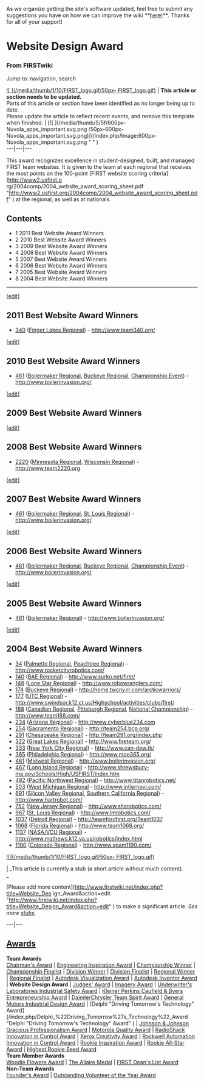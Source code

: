 As we organize getting the site's software updated, feel free to submit any
suggestions you have on how we can improve the wiki
_**_[here!](/index.php/User:Hallry/Suggestions "User:Hallry/Suggestions"
)_**_. Thanks for all of your support!

# Website Design Award

### From FIRSTwiki

Jump to: navigation, search

  

[![ ](/media/thumb/1/10/FIRST_logo.gif/50px-
FIRST_logo.gif)](/index.php/Image:FIRST_logo.gif " " ) |  **This article or
section needs to be updated.**  
Parts of this article or section have been identified as no longer being up to
date.  
Please update the article to reflect recent events, and remove this template
when finished. |  [![ ](/media/thumb/5/5f/600px-Nuvola_apps_important.svg.png
/50px-600px-Nuvola_apps_important.svg.png)](/index.php/Image:600px-
Nuvola_apps_important.svg.png " " )  
---|---|---  
  
  
This award recognizes excellence in student-designed, built, and managed FIRST
team websites. It is given to the team at each regional that receives the most
points on the 100-point [FIRST website scoring criteria](http://www2.usfirst.o
rg/2004comp/2004_website_award_scoring_sheet.pdf
"http://www2.usfirst.org/2004comp/2004_website_award_scoring_sheet.pdf" ) at
the regional, as well as at nationals.

## Contents

  * 1 2011 Best Website Award Winners
  * 2 2010 Best Website Award Winners
  * 3 2009 Best Website Award Winners
  * 4 2008 Best Website Award Winners
  * 5 2007 Best Website Award Winners
  * 6 2006 Best Website Award Winners
  * 7 2005 Best Website Award Winners
  * 8 2004 Best Website Award Winners  
---  
  
[[edit](/index.php?title=Website_Design_Award&action=edit&section=1 "Edit
section: 2011 Best Website Award Winners" )]

## 2011 Best Website Award Winners

  * [340](/index.php/340 "340" ) ([Finger Lakes Regional](/index.php/Finger_Lakes_Regional "Finger Lakes Regional" )) - <http://www.team340.org/>

[[edit](/index.php?title=Website_Design_Award&action=edit&section=2 "Edit
section: 2010 Best Website Award Winners" )]

## 2010 Best Website Award Winners

  * [461](/index.php/461 "461" ) ([Boilermaker Regional](/index.php/Boilermaker_Regional "Boilermaker Regional" ), [Buckeye Regional](/index.php/Buckeye_Regional "Buckeye Regional" ), [Championship Event](/index.php/Championship_Event "Championship Event" )) - <http://www.boilerinvasion.org/>

[[edit](/index.php?title=Website_Design_Award&action=edit&section=3 "Edit
section: 2009 Best Website Award Winners" )]

## 2009 Best Website Award Winners

[[edit](/index.php?title=Website_Design_Award&action=edit&section=4 "Edit
section: 2008 Best Website Award Winners" )]

## 2008 Best Website Award Winners

  * [2220](/index.php/2220 "2220" ) ([Minnesota Regional](/index.php/Minnesota_Regional "Minnesota Regional" ), [Wisconsin Regional](/index.php/Wisconsin_Regional "Wisconsin Regional" )) - <http://www.team2220.org>

[[edit](/index.php?title=Website_Design_Award&action=edit&section=5 "Edit
section: 2007 Best Website Award Winners" )]

## 2007 Best Website Award Winners

  * [461](/index.php/461 "461" ) ([Boilermaker Regional](/index.php/Boilermaker_Regional "Boilermaker Regional" ), [St. Louis Regional](/index.php/St._Louis_Regional "St. Louis Regional" )) - <http://www.boilerinvasion.org/>

[[edit](/index.php?title=Website_Design_Award&action=edit&section=6 "Edit
section: 2006 Best Website Award Winners" )]

## 2006 Best Website Award Winners

  * [461](/index.php/461 "461" ) ([Boilermaker Regional](/index.php/Boilermaker_Regional "Boilermaker Regional" ), [Buckeye Regional](/index.php/Buckeye_Regional "Buckeye Regional" ), [Championship Event](/index.php/Championship_Event "Championship Event" )) - <http://www.boilerinvasion.org/>

[[edit](/index.php?title=Website_Design_Award&action=edit&section=7 "Edit
section: 2005 Best Website Award Winners" )]

## 2005 Best Website Award Winners

  * [461](/index.php/461 "461" ) ([Boilermaker Regional](/index.php/Boilermaker_Regional "Boilermaker Regional" )) - <http://www.boilerinvasion.org/>

[[edit](/index.php?title=Website_Design_Award&action=edit&section=8 "Edit
section: 2004 Best Website Award Winners" )]

## 2004 Best Website Award Winners

  * [34](/index.php/34 "34" ) ([Palmetto Regional](/index.php/Palmetto_Regional "Palmetto Regional" ), [Peachtree Regional](/index.php/Peachtree_Regional "Peachtree Regional" )) - <http://www.rocketcityrobotics.com/>
  * [140](/index.php/140 "140" ) ([BAE Regional](/index.php/BAE_Regional "BAE Regional" )) - <http://www.surko.net/first/>
  * [148](/index.php/148 "148" ) ([Lone Star Regional](/index.php/Lone_Star_Regional "Lone Star Regional" )) - <http://www.robowranglers.com/>
  * [174](/index.php/174 "174" ) ([Buckeye Regional](/index.php/Buckeye_Regional "Buckeye Regional" )) - <http://home.twcny.rr.com/arcticwarriors/>
  * [177](/index.php/177 "177" ) ([UTC Regional](/index.php/UTC_Regional "UTC Regional" )) - <http://www.swindsor.k12.ct.us/Highschool/activities/clubs/first/>
  * [188](/index.php/188 "188" ) ([Canadian Regional](/index.php?title=Canadian_Regional&action=edit "Canadian Regional" ), [Pittsburgh Regional](/index.php/Pittsburgh_Regional "Pittsburgh Regional" ), [National Championship](/index.php/National_Championship "National Championship" )) - <http://www.team188.com/>
  * [234](/index.php/234 "234" ) ([Arizona Regional](/index.php/Arizona_Regional "Arizona Regional" )) - <http://www.cyberblue234.com>
  * [254](/index.php/254 "254" ) ([Sacramento Regional](/index.php?title=Sacramento_Regional&action=edit "Sacramento Regional" )) - <http://team254.bcp.org/>
  * [291](/index.php/291 "291" ) ([Chesapeake Regional](/index.php/Chesapeake_Regional "Chesapeake Regional" )) - <http://team291.org/index.php>
  * [322](/index.php/322 "322" ) ([Great Lakes Regional](/index.php/Great_Lakes_Regional "Great Lakes Regional" )) - <http://www.fireteam.org/>
  * [333](/index.php/333 "333" ) ([New York City Regional](/index.php/New_York_City_Regional "New York City Regional" )) - <http://www.can-dew.tk/>
  * [365](/index.php/365 "365" ) ([Philadelphia Regional](/index.php/Philadelphia_Regional "Philadelphia Regional" )) - <http://www.moe365.org/>
  * [461](/index.php/461 "461" ) ([Midwest Regional](/index.php/Midwest_Regional "Midwest Regional" )) - <http://www.boilerinvasion.org/>
  * [467](/index.php/467 "467" ) ([Long Island Regional](/index.php/Long_Island_Regional "Long Island Regional" )) - <http://www.shrewsbury-ma.gov/Schools/High/USFIRST/index.htm>
  * [492](/index.php/492 "492" ) ([Pacific Northwest Regional](/index.php/Pacific_Northwest_Regional "Pacific Northwest Regional" )) - <http://www.titanrobotics.net/>
  * [503](/index.php/503 "503" ) ([West Michigan Regional](/index.php/West_Michigan_Regional "West Michigan Regional" ) \- <http://www.intiernovi.com/>
  * [691](/index.php/691 "691" ) ([Silicon Valley Regional](/index.php/Silicon_Valley_Regional "Silicon Valley Regional" ), [Southern California Regional](/index.php/Southern_California_Regional "Southern California Regional" )) - <http://www.hartrobot.com/>
  * [752](/index.php/752 "752" ) ([New Jersey Regional](/index.php/New_Jersey_Regional "New Jersey Regional" )) - <http://www.shsrobotics.com/>
  * [967](/index.php/967 "967" ) ([St. Louis Regional](/index.php/St._Louis_Regional "St. Louis Regional" )) - <http://www.lmrobotics.com/>
  * [1037](/index.php/1037 "1037" ) ([Detroit Regional](/index.php/Detroit_Regional "Detroit Regional" )) - <http://teamfordfirst.org/Team1037>
  * [1068](/index.php/1068 "1068" ) ([Florida Regional](/index.php/Florida_Regional "Florida Regional" )) - <http://www.team1068.org/>
  * [1137](/index.php/1137 "1137" ) ([NASA/VCU Regional](/index.php/NASA/VCU_Regional "NASA/VCU Regional" )) - <http://www.mathews.k12.va.us/robotics/index.html>
  * [1190](/index.php/1190 "1190" ) ([Colorado Regional](/index.php/Colorado_Regional "Colorado Regional" )) - <http://www.spam1190.com/>

[![](/media/thumb/1/10/FIRST_logo.gif/50px-
FIRST_logo.gif)](/index.php/Image:FIRST_logo.gif "" )

|  _This article is currently a stub (a short article without much content).  
_

[Please add more content](http://www.firstwiki.net/index.php?title=Website_Des
ign_Award&action=edit
"http://www.firstwiki.net/index.php?title=Website_Design_Award&action=edit" )
to make a significant article. _See more [stubs](/index.php/Special:Shortpages
"Special:Shortpages" )._  
  
---|---  
  
  

[Awards](/index.php/Awards "Awards" )  
---  
**Team Awards**   
[Chairman's Award](/index.php/Chairman%27s_Award "Chairman's Award" ) |
[Engineering Inspiration Award](/index.php/Engineering_Inspiration_Award
"Engineering Inspiration Award" ) | [Championship
Winner](/index.php/Championship_Winner "Championship Winner" ) | [Championship
Finalist](/index.php/Championship_Finalist "Championship Finalist" ) |
[Division Winner](/index.php/Division_Winner "Division Winner" ) | [Division
Finalist](/index.php/Division_Finalist "Division Finalist" ) | [Regional
Winner](/index.php/Regional_Winner "Regional Winner" ) | [Regional
Finalist](/index.php/Regional_Finalist "Regional Finalist" ) | [Autodesk
Visualization Award](/index.php/Autodesk_Visualization_Award "Autodesk
Visualization Award" ) | [Autodesk Inventor
Award](/index.php/Autodesk_Inventor_Award "Autodesk Inventor Award" ) |
**Website Design Award** | [Judges' Award](/index.php/Judges%27_Award "Judges'
Award" ) | [Imagery Award](/index.php/Imagery_Award "Imagery Award" ) |
[Underwriter's Laboratories Industrial Safety
Award](/index.php/Underwriter%27s_Laboratories_Industrial_Safety_Award
"Underwriter's Laboratories Industrial Safety Award" ) | [Kleiner Perkins
Caufield &amp; Byers Entrepreneurship
Award](/index.php/Kleiner_Perkins_Caufield_%26_Byers_Entrepreneurship_Award
"Kleiner Perkins Caufield & Byers Entrepreneurship Award" ) | [DaimlerChrysler
Team Spirit Award](/index.php/DaimlerChrysler_Team_Spirit_Award
"DaimlerChrysler Team Spirit Award" ) | [General Motors Industrial Design
Award](/index.php/General_Motors_Industrial_Design_Award "General Motors
Industrial Design Award" ) | [Delphi "Driving Tomorrow's Technology"
Award](/index.php/Delphi_%22Driving_Tomorrow%27s_Technology%22_Award "Delphi
"Driving Tomorrow's Technology" Award" ) | [Johnson &amp; Johnson Gracious
Professionalism
Award](/index.php/Johnson_%26_Johnson_Gracious_Professionalism_Award "Johnson
& Johnson Gracious Professionalism Award" ) | [Motorola Quality
Award](/index.php/Motorola_Quality_Award "Motorola Quality Award" ) |
[RadioShack Innovation in Control
Award](/index.php/RadioShack_Innovation_in_Control_Award "RadioShack
Innovation in Control Award" ) | [Xerox Creativity
Award](/index.php/Xerox_Creativity_Award "Xerox Creativity Award" ) |
[Rockwell Automation Innovation in Control
Award](/index.php/Rockwell_Automation_Innovation_in_Control_Award "Rockwell
Automation Innovation in Control Award" ) | [Rookie Inspiration
Award](/index.php/Rookie_Inspiration_Award "Rookie Inspiration Award" ) |
[Rookie All-Star Award](/index.php/Rookie_All-Star_Award "Rookie All-Star
Award" ) | [Highest Rookie Seed Award](/index.php/Highest_Rookie_Seed_Award
"Highest Rookie Seed Award" )  
**Team Member Awards**   
[Woodie Flowers Award](/index.php/Woodie_Flowers_Award "Woodie Flowers Award"
) | [The Allaire Medal](/index.php/The_Allaire_Medal "The Allaire Medal" ) |
[FIRST Dean's List Award](/index.php/FIRST_Dean%27s_List_Award "FIRST Dean's
List Award" )  
**Non-Team Awards**   
[Founder's Award](/index.php/Founder%27s_Award "Founder's Award" ) |
[Outstanding Volunteer of the Year
Award](/index.php/Outstanding_Volunteer_of_the_Year_Award "Outstanding
Volunteer of the Year Award" )  
  
